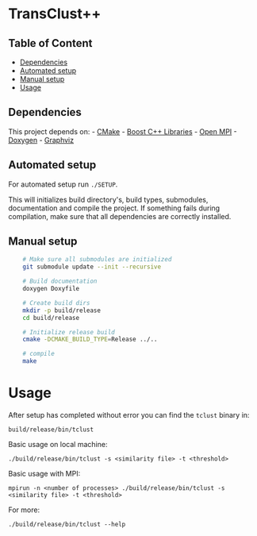 # TransClust++ 

## Table of Content
* [Dependencies](#dependencies)
* [Automated setup](#automated-setup)
* [Manual setup](#manual-setup)
* [Usage](#usage)


## Dependencies
This project depends on:
	- [CMake](https://cmake.org/) 
	- [Boost C++ Libraries](http://www.boost.org/)
	- [Open MPI](https://www.open-mpi.org/)
	- [Doxygen](http://www.stack.nl/~dimitri/doxygen/index.html)
	- [Graphviz](http://www.graphviz.org/)

## Automated setup
For automated setup run `./SETUP`. 

This will initializes build directory's, build types, submodules, documentation 
and compile the project. If something fails during compilation, make sure that 
all dependencies are correctly installed.

## Manual setup

```Bash
	# Make sure all submodules are initialized
	git submodule update --init --recursive

	# Build documentation
	doxygen Doxyfile

	# Create build dirs
	mkdir -p build/release
	cd build/release

	# Initialize release build
	cmake -DCMAKE_BUILD_TYPE=Release ../..

	# compile
	make
```
# Usage
After setup has completed without error you can find the `tclust` binary in:
	
	build/release/bin/tclust

Basic usage on local machine:

	./build/release/bin/tclust -s <similarity file> -t <threshold> 

Basic usage with MPI:

	mpirun -n <number of processes> ./build/release/bin/tclust -s <similarity file> -t <threshold> 

For more:

	./build/release/bin/tclust --help

